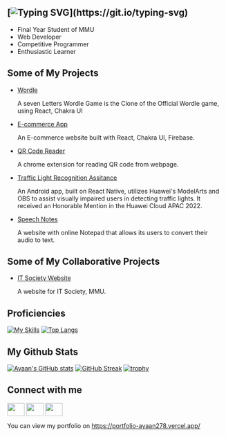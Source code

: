 ## [![Typing SVG](https://readme-typing-svg.herokuapp.com?color=C14053&background=00000000&lines=Hi+there%2C+My+name+is+Ahmad,+Ayaan;%2C+I'm+a+Software+Engineer.)](https://git.io/typing-svg)


- Final Year Student of MMU
- Web Developer
- Competitive Programmer
- Enthusiastic Learner

## Some of My Projects


- <a href="https://ayaan278.github.io/Wordle/">Wordle</a> <p>A seven Letters Wordle Game is the Clone of the Official Wordle game, using React, Chakra UI</p>
- <a href="https://e-commerce-ayaan.web.app/">E-commerce App</a> <p>An E-commerce website built with React, Chakra UI, Firebase.</p>
- <a href="https://chrome.google.com/webstore/detail/qr-code-reader/ogidhdapceihieacnnopijooamfceepd/related?hl=en&authuser=0">QR Code Reader</a> <p>A chrome extension for reading QR code from webpage.</p>
- <a href="https://github.com/ayaan278/Traffic-Recognition">Traffic Light Recognition Assitance </a> <p>An Android app, built on React Native, utilizes Huawei's ModelArts and OBS to assist visually impaired users in detecting traffic lights. It received an Honorable Mention in the Huawei Cloud APAC 2022.</p>
- <a href="https://ayaan278.github.io/Speechnotes/">Speech Notes </a> <p>A website with online Notepad that allows its users to convert their audio to text.</p>

## Some of My Collaborative Projects

- <a href="https://itsociety.rocks/">IT Society Website </a> <p>A website for IT Society, MMU.</p>

## Proficiencies
[![My Skills](https://skillicons.dev/icons?i=ts,js,python,java,cpp,html,css,react,redux,angular,django,nodejs,nestjs,nextjs,spring,express,mysql,mongodb,firebase,azure,latex)](https://skillicons.dev)
[![Top Langs](https://github-readme-stats.vercel.app/api/top-langs/?username=ayaan278&show_icons=true&theme=dracula)](https://github.com/ayaan278/github-readme-stats)

## My Github Stats

[![Ayaan's GitHub stats](https://github-readme-stats.vercel.app/api?username=ayaan278&show_icons=true&theme=dracula)](https://github.com/ayaan278/github-readme-stats)
[![GitHub Streak](https://github-readme-streak-stats.herokuapp.com?user=ayaan278&show_icons=true&theme=dracula)](https://git.io/streak-stats)
[![trophy](https://github-profile-trophy.vercel.app/?username=ayaan278&show_icons=true&theme=dracula)](https://github.com/ayaan278/github-profile-trophy)

## Connect with me
<p align="left">
<a href="https://www.linkedin.com/in/ayaan-ahmad-06545614a" target="blank"><img align="center" src="https://cdn.jsdelivr.net/npm/simple-icons@3.0.1/icons/linkedin.svg" alt="" height="30" width="40" backgroundColor="C14053" /></a>
<a href="https://www.instagram.com/_.ayaanii._/" target="blank"><img align="center" src="https://cdn.jsdelivr.net/npm/simple-icons@3.0.1/icons/instagram.svg" alt="" height="30" width="40" backgroundColor="C14053" /></a>
<a href="https://codeforces.com/profile/Ayaanii08" target="blank"><img align="center" src="https://cdn.jsdelivr.net/npm/simple-icons@3.0.1/icons/codeforces.svg" alt="" height="30" width="40" backgroundColor="C14053" /></a>
</p>

You can view my portfolio on https://portfolio-ayaan278.vercel.app/
